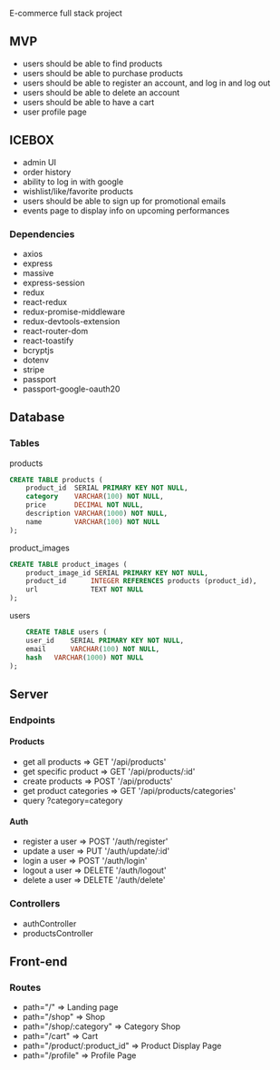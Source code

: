 E-commerce full stack project

## MVP

- users should be able to find products
- users should be able to purchase products
- users should be able to register an account, and log in and log out
- users should be able to delete an account
- users should be able to have a cart
- user profile page

## ICEBOX

- admin UI
- order history
- ability to log in with google
- wishlist/like/favorite products
- users should be able to sign up for promotional emails
- events page to display info on upcoming performances

### Dependencies

- axios
- express
- massive
- express-session
- redux
- react-redux
- redux-promise-middleware
- redux-devtools-extension
- react-router-dom
- react-toastify
- bcryptjs
- dotenv
- stripe
- passport
- passport-google-oauth20

## Database

### Tables

products

```SQL
CREATE TABLE products (
	product_id  SERIAL PRIMARY KEY NOT NULL,
	category    VARCHAR(100) NOT NULL,
	price       DECIMAL NOT NULL,
	description VARCHAR(1000) NOT NULL,
	name        VARCHAR(100) NOT NULL
);
```

product_images

```SQL
CREATE TABLE product_images (
	product_image_id SERIAL PRIMARY KEY NOT NULL,
	product_id      INTEGER REFERENCES products (product_id),
	url             TEXT NOT NULL
);

```

users

```SQL
	CREATE TABLE users (
	user_id    SERIAL PRIMARY KEY NOT NULL,
	email      VARCHAR(100) NOT NULL,
	hash   VARCHAR(1000) NOT NULL
);

```

## Server

### Endpoints

#### Products

- get all products => GET '/api/products'
- get specific product => GET '/api/products/:id'
- create products => POST '/api/products'
- get product categories => GET '/api/products/categories'
- query ?category=category

#### Auth

- register a user => POST '/auth/register'
- update a user => PUT '/auth/update/:id'
- login a user => POST '/auth/login'
- logout a user => DELETE '/auth/logout'
- delete a user => DELETE '/auth/delete'

### Controllers

- authController
- productsController

## Front-end

### Routes

- path="/" => Landing page
- path="/shop" => Shop
- path="/shop/:category" => Category Shop
- path="/cart" => Cart
- path="/product/:product_id" => Product Display Page
- path="/profile" => Profile Page
